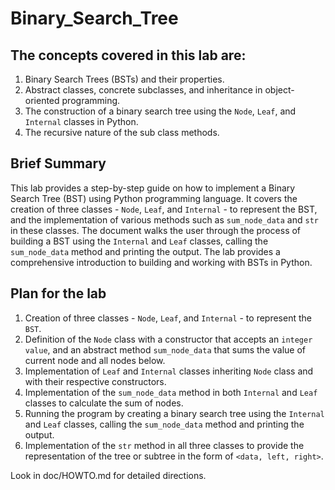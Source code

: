# Binary_Search_Tree

## The concepts covered in this lab are:

1. Binary Search Trees (BSTs) and their properties.
2. Abstract classes, concrete subclasses, and inheritance in object-oriented programming.
3. The construction of a binary search tree using the `Node`, `Leaf`, and `Internal` classes in Python.
4. The recursive nature of the sub class methods.

## Brief Summary
This lab provides a step-by-step guide on how to implement a Binary Search Tree (BST) using Python programming language. It covers the creation of three classes - `Node`, `Leaf`, and `Internal` - to represent the BST, and the implementation of various methods such as `sum_node_data` and `str` in these classes. The document walks the user through the process of building a BST using the `Internal` and `Leaf` classes, calling the `sum_node_data` method and printing the output. The lab provides a comprehensive introduction to building and working with BSTs in Python.

## Plan for the lab
1. Creation of three classes - `Node`, `Leaf`, and `Internal` - to represent the `BST`.
2. Definition of the `Node` class with a constructor that accepts an `integer value`, and an abstract method `sum_node_data` that sums the value of current node and all nodes below.
3. Implementation of `Leaf` and `Internal` classes inheriting `Node` class and with their respective constructors.
4. Implementation of the `sum_node_data` method in both `Internal` and `Leaf` classes to calculate the sum of nodes.
5. Running the program by creating a binary search tree using the `Internal` and `Leaf` classes, calling the `sum_node_data` method and printing the output.
6. Implementation of the `str` method in all three classes to provide the representation of the tree or subtree in the form of `<data, left, right>`.

Look in doc/HOWTO.md for detailed directions.
